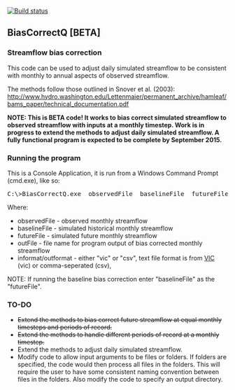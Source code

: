 [![Build status](https://ci.appveyor.com/api/projects/status/g0gdqfjjmfgnrskj?svg=true)](https://ci.appveyor.com/project/blounsbury36183/biascorrectq)


## BiasCorrectQ [BETA]
### Streamflow bias correction
This code can be used to adjust daily simulated streamflow to be consistent with monthly to annual aspects of observed streamflow.

The methods follow those outlined in Snover et al. (2003):
http://www.hydro.washington.edu/Lettenmaier/permanent_archive/hamleaf/bams_paper/technical_documentation.pdf

**NOTE: This is BETA code! It works to bias correct simulated streamflow to observed streamflow with inputs at a monthly timestep. Work is in progress to extend the methods to adjust daily simulated streamflow. A fully functional program is expected to be complete by September 2015.**

### Running the program
This is a Console Application, it is run from a Windows Command Prompt (cmd.exe), like so:

<pre>C:\>BiasCorrectQ.exe  observedFile  baselineFile  futureFile  outFile  informat  outformat</pre>

Where:
* observedFile - observed monthly streamflow
* baselineFile - simulated historical monthly streamflow
* futureFile - simulated future monthly streamflow
* outFile - file name for program output of bias corrected monthly streamflow
* informat/outformat - either "vic" or "csv", text file format is from [VIC](http://www.hydro.washington.edu/Lettenmaier/Models/VIC/index.shtml) (vic) or comma-seperated (csv),

NOTE: If running the baseline bias correction enter "baselineFile" as the "futureFile".

### TO-DO
* ~~Extend the methods to bias correct future streamflow at equal monthly timesteps and periods of record.~~
* ~~Extend the methods to handle different periods of record at a monthly timestep.~~
* Extend the methods to adjust daily simulated streamflow.
* Modify code to allow input arguments to be files or folders. If folders are specified, the code would then process all files in the folders. This will require the user to have some consistent naming convention between files in the folders. Also modify the code to specify an output directory.
